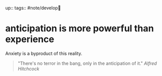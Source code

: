 up:: 
tags:: #note/develop🍃 

# anticipation is more powerful than experience

Anxiety is a byproduct of this reality.

> "There's no terror in the bang, only in the anticipation of it." *Alfred Hitchcock*

